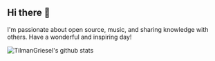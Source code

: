 ## Hi there 👋

I'm passionate about open source, music, and sharing knowledge with others. Have a wonderful and inspiring day!

![TilmanGriesel's github stats](https://github-readme-stats.vercel.app/api?username=TilmanGriesel&theme=graywhite&show_icons=true&cache_seconds=21600&border_radius=24&hide_border=true)

<!--
**TilmanGriesel/TilmanGriesel** is a ✨ _special_ ✨ repository because its `README.md` (this file) appears on your GitHub profile.

Here are some ideas to get you started:

- 🔭 I’m currently working on ...
- 🌱 I’m currently learning ...
- 👯 I’m looking to collaborate on ...
- 🤔 I’m looking for help with ...
- 💬 Ask me about ...
- 📫 How to reach me: ...
- 😄 Pronouns: ...
- ⚡ Fun fact: ...
-->
